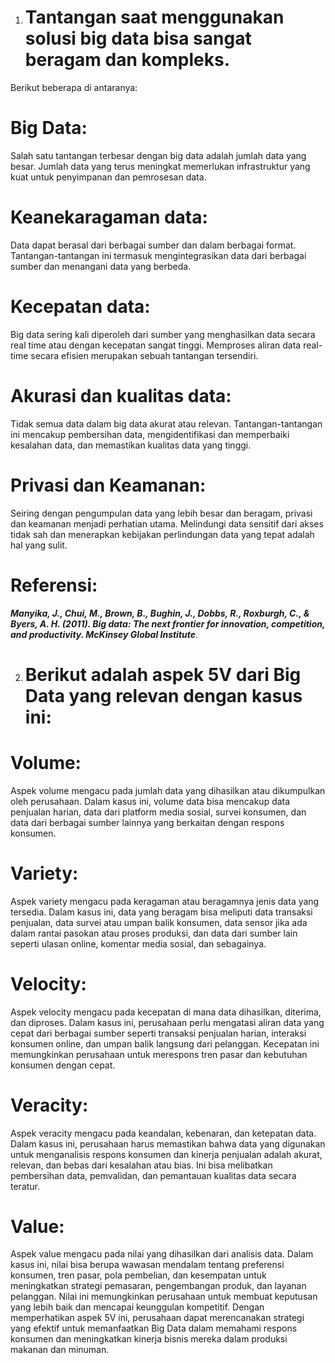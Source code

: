 1.  # Tantangan saat menggunakan solusi big data bisa sangat beragam dan kompleks.
Berikut beberapa di antaranya: 

# Big Data: 
Salah satu tantangan terbesar dengan big data adalah jumlah data yang besar. Jumlah data yang terus meningkat memerlukan infrastruktur yang kuat untuk penyimpanan dan pemrosesan data.

# Keanekaragaman data: 
Data dapat berasal dari berbagai sumber dan dalam berbagai format. Tantangan-tantangan ini termasuk mengintegrasikan data dari berbagai sumber dan menangani data yang berbeda.

# Kecepatan data: 
Big data sering kali diperoleh dari sumber yang menghasilkan data secara real time atau dengan kecepatan sangat tinggi.
Memproses aliran data real-time secara efisien merupakan sebuah tantangan tersendiri.

# Akurasi dan kualitas data: 
Tidak semua data dalam big data akurat atau relevan.
Tantangan-tantangan ini mencakup pembersihan data, mengidentifikasi dan memperbaiki kesalahan data, dan memastikan kualitas data yang tinggi.

# Privasi dan Keamanan: 
Seiring dengan pengumpulan data yang lebih besar dan beragam, privasi dan keamanan menjadi perhatian utama. Melindungi data sensitif dari akses tidak sah dan menerapkan kebijakan perlindungan data yang tepat adalah hal yang sulit.

# Referensi: 
***Manyika, J., Chui, M., Brown, B., Bughin, J., Dobbs, R., Roxburgh, C., & Byers, A. H. (2011). Big data: The next frontier for innovation, competition, and productivity. McKinsey Global Institute***.

2. # Berikut adalah aspek 5V dari Big Data yang relevan dengan kasus ini:

# Volume: 
Aspek volume mengacu pada jumlah data yang dihasilkan atau dikumpulkan oleh perusahaan. Dalam kasus ini, volume data bisa mencakup data penjualan harian, data dari platform media sosial, survei konsumen, dan data dari berbagai sumber lainnya yang berkaitan dengan respons konsumen.

# Variety: 
Aspek variety mengacu pada keragaman atau beragamnya jenis data yang tersedia. Dalam kasus ini, data yang beragam bisa meliputi data transaksi penjualan, data survei atau umpan balik konsumen, data sensor jika ada dalam rantai pasokan atau proses produksi, dan data dari sumber lain seperti ulasan online, komentar media sosial, dan sebagainya.

# Velocity: 
Aspek velocity mengacu pada kecepatan di mana data dihasilkan, diterima, dan diproses. Dalam kasus ini, perusahaan perlu mengatasi aliran data yang cepat dari berbagai sumber seperti transaksi penjualan harian, interaksi konsumen online, dan umpan balik langsung dari pelanggan. Kecepatan ini memungkinkan perusahaan untuk merespons tren pasar dan kebutuhan konsumen dengan cepat.

# Veracity: 
Aspek veracity mengacu pada keandalan, kebenaran, dan ketepatan data. Dalam kasus ini, perusahaan harus memastikan bahwa data yang digunakan untuk menganalisis respons konsumen dan kinerja penjualan adalah akurat, relevan, dan bebas dari kesalahan atau bias. Ini bisa melibatkan pembersihan data, pemvalidan, dan pemantauan kualitas data secara teratur.

# Value: 
Aspek value mengacu pada nilai yang dihasilkan dari analisis data. Dalam kasus ini, nilai bisa berupa wawasan mendalam tentang preferensi konsumen, tren pasar, pola pembelian, dan kesempatan untuk meningkatkan strategi pemasaran, pengembangan produk, dan layanan pelanggan. Nilai ini memungkinkan perusahaan untuk membuat keputusan yang lebih baik dan mencapai keunggulan kompetitif.
Dengan memperhatikan aspek 5V ini, perusahaan dapat merencanakan strategi yang efektif untuk memanfaatkan Big Data dalam memahami respons konsumen dan meningkatkan kinerja bisnis mereka dalam produksi makanan dan minuman.
